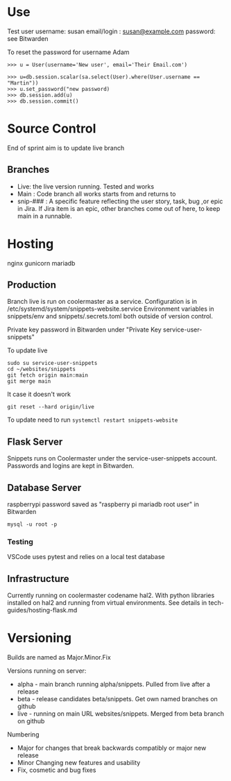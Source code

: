 # Use

Test user
username: susan
email/login : susan@example.com
password: see Bitwarden

To reset the password for username Adam

```
>>> u = User(username='New user', email='Their Email.com')

>>> u=db.session.scalar(sa.select(User).where(User.username == "Martin"))
>>> u.set_password("new password)
>>> db.session.add(u)
>>> db.session.commit()
```

# Source Control

End of sprint aim is to update live branch

## Branches

* Live: the live version running. Tested and works
* Main : Code branch all works starts from and returns to
* snip-### : A specific feature reflecting the user story, task, bug ,or epic in Jira. If Jira item is an epic, other branches come out of here, to keep main in a runnable.

# Hosting

nginx
gunicorn
mariadb

## Production 
Branch live is run on coolermaster as a service. Configuration is in /etc/systemd/system/snippets-website.service
Environment variables in snippets/env and snippets/.secrets.toml both outside of version control.

Private key password in Bitwarden under "Private Key service-user-snippets"

To update live
```
sudo su service-user-snippets
cd ~/websites/snippets
git fetch origin main:main
git merge main
```

It case it doesn't work

```
git reset --hard origin/live
```

To update need to run ```systemctl restart snippets-website```

## Flask Server
Snippets runs on Coolermaster under the service-user-snippets account. Passwords and logins are kept in Bitwarden. 

## Database Server

raspberrypi
password saved as "raspberry pi mariadb root user" in Bitwarden


```
mysql -u root -p
```

### Testing

VSCode uses pytest and relies on a local test database


## Infrastructure
Currently running on coolermaster codename hal2.
With python libraries installed on hal2 and running from virtual environments. See details in tech-guides/hosting-flask.md

# Versioning

Builds are named as Major.Minor.Fix

Versions running on server:
* alpha - main branch running alpha/snippets. Pulled from live after a release
* beta - release candidates beta/snippets. Get own named branches on github
* live - running on main URL websites/snippets. Merged from beta branch on github

Numbering
* Major for changes that break backwards compatibly or major new release
* Minor Changing new features and usability
* Fix, cosmetic and bug fixes
